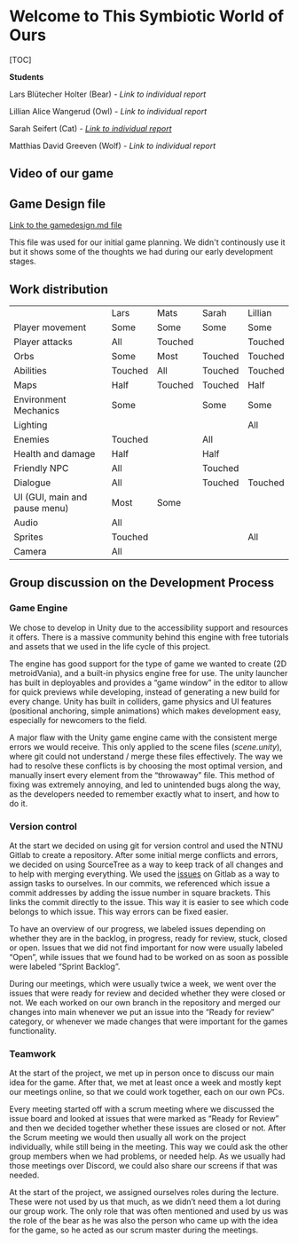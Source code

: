 # **Welcome to This Symbiotic World of Ours**


[TOC]


**Students**

Lars Blütecher Holter (Bear) _- Link to individual report_

Lillian Alice Wangerud (Owl) _- Link to individual report_

Sarah Seifert (Cat) _- [Link to individual report](https://git.gvk.idi.ntnu.no/course/imt3603/imt3603-2022-workspace/symbiosis/this-symbiotic-world-of-ours/-/blob/main/Reports/sarah.md)_

Matthias David Greeven (Wolf) _- Link to individual report_


## **Video of our game**

## **Game Design file**

[Link to the gamedesign.md file](https://git.gvk.idi.ntnu.no/course/imt3603/imt3603-2022-workspace/symbiosis/this-symbiotic-world-of-ours/-/blob/main/gamedesign.md)

This file was used for our initial game planning. We didn't continously use it but it shows some of the thoughts we had during our early development stages.

## **Work distribution**


<table>
  <tr>
   <td>
   </td>
   <td>Lars
   </td>
   <td>Mats
   </td>
   <td>Sarah
   </td>
   <td>Lillian
   </td>
  </tr>
  <tr>
   <td>Player movement
   </td>
   <td>Some
   </td>
   <td>Some
   </td>
   <td>Some
   </td>
   <td>Some
   </td>
  </tr>
  <tr>
   <td>Player attacks
   </td>
   <td>All
   </td>
   <td>Touched
   </td>
   <td>
   </td>
   <td>Touched
   </td>
  </tr>
  <tr>
   <td>Orbs
   </td>
   <td>Some
   </td>
   <td>Most
   </td>
   <td>Touched
   </td>
   <td>Touched
   </td>
  </tr>
  <tr>
   <td>Abilities
   </td>
   <td>Touched
   </td>
   <td>All
   </td>
   <td>Touched
   </td>
   <td>Touched
   </td>
  </tr>
  <tr>
   <td>Maps
   </td>
   <td>Half
   </td>
   <td>Touched
   </td>
   <td>Touched
   </td>
   <td>Half
   </td>
  </tr>
  <tr>
   <td>Environment Mechanics
   </td>
   <td>Some
   </td>
   <td>
   </td>
   <td>Some
   </td>
   <td>Some
   </td>
  </tr>
  <tr>
   <td>Lighting
   </td>
   <td>
   </td>
   <td>
   </td>
   <td>
   </td>
   <td>All
   </td>
  </tr>
  <tr>
   <td>Enemies
   </td>
   <td>Touched
   </td>
   <td>
   </td>
   <td>All
   </td>
   <td>
   </td>
  </tr>
  <tr>
   <td>Health and damage
   </td>
   <td>Half
   </td>
   <td>
   </td>
   <td>Half
   </td>
   <td>
   </td>
  </tr>
  <tr>
   <td>Friendly NPC
   </td>
   <td>All
   </td>
   <td>
   </td>
   <td>Touched
   </td>
   <td>
   </td>
  </tr>
  <tr>
   <td>Dialogue
   </td>
   <td>All
   </td>
   <td>
   </td>
   <td>Touched
   </td>
   <td>Touched
   </td>
  </tr>
  <tr>
   <td>UI (GUI, main and pause menu)
   </td>
   <td>Most
   </td>
   <td>Some
   </td>
   <td>
   </td>
   <td>
   </td>
  </tr>
  <tr>
   <td>Audio
   </td>
   <td>All
   </td>
   <td>
   </td>
   <td>
   </td>
   <td>
   </td>
  </tr>
  <tr>
   <td>Sprites
   </td>
   <td>Touched
   </td>
   <td>
   </td>
   <td>
   </td>
   <td>All
   </td>
  </tr>
  <tr>
   <td>Camera
   </td>
   <td>All
   </td>
   <td>
   </td>
   <td>
   </td>
   <td>
   </td>
  </tr>
</table>



## **Group discussion on the Development Process**


### Game Engine

We chose to develop in Unity due to the accessibility support and resources it offers. There is a massive community behind this engine with free tutorials and assets that we used in the life cycle of this project.

The engine has good support for the type of game we wanted to create (2D metroidVania), and a built-in physics engine free for use. The unity launcher has built in deployables and provides a “game window” in the editor to allow for quick previews while developing, instead of generating a new build for every change. Unity has built in colliders, game physics and UI features (positional anchoring, simple animations) which makes development easy, especially for newcomers to the field.

A major flaw with the Unity game engine came with the consistent merge errors we would receive. This only applied to the scene files (_scene.unity_), where git could not understand / merge these files effectively. The way we had to resolve these conflicts is by choosing the most optimal version, and manually insert every element from the “throwaway” file. This method of fixing was extremely annoying, and led to unintended bugs along the way, as the developers needed to remember exactly what to insert, and how to do it.


### Version control

At the start we decided on using git for version control and used the NTNU Gitlab to create a repository. After some initial merge conflicts and errors, we decided on using SourceTree as a way to keep track of all changes and to help with merging everything. We used the [issues](https://git.gvk.idi.ntnu.no/course/imt3603/imt3603-2022-workspace/symbiosis/this-symbiotic-world-of-ours/-/boards) on Gitlab as a way to assign tasks to ourselves. In our commits, we referenced which issue a commit addresses by adding the issue number in square brackets. This links the commit directly to the issue. This way it is easier to see which code belongs to which issue. This way errors can be fixed easier.

To have an overview of our progress, we labeled issues depending on whether they are in the backlog, in progress, ready for review, stuck, closed or open. Issues that we did not find important for now were usually labeled “Open”, while issues that we found had to be worked on as soon as possible were labeled “Sprint Backlog”. 

During our meetings, which were usually twice a week, we went over the issues that were ready for review and decided whether they were closed or not. We each worked on our own branch in the repository and merged our changes into main whenever we put an issue into the “Ready for review” category, or whenever we made changes that were important for the games functionality.


### Teamwork

At the start of the project, we met up in person once to discuss our main idea for the game. After that, we met at least once a week and mostly kept our meetings online, so that we could work together, each on our own PCs. 

Every meeting started off with a scrum meeting where we discussed the issue board and looked at issues that were marked as “Ready for Review” and then we decided together whether these issues are closed or not. After the Scrum meeting we would then usually all work on the project individually, while still being in the meeting. This way we could ask the other group members when we had problems, or needed help. As we usually had those meetings over Discord, we could also share our screens if that was needed.

At the start of the project, we assigned ourselves roles during the lecture. These were not used by us that much, as we didn’t need them a lot during our group work. The only role that was often mentioned and used by us was the role of the bear as he was also the person who came up with the idea for the game, so he acted as our scrum master during the meetings.

